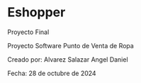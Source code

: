 # Eshopper
Proyecto Final

Proyecto Software Punto de Venta de Ropa

Creado por: Alvarez Salazar Angel Daniel

Fecha: 28 de octubre de 2024
